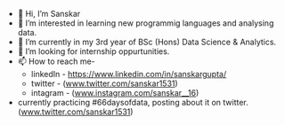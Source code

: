- 👋 Hi, I’m Sanskar
- 👀 I’m interested in learning new programmig languages and analysing data.
- 🌱 I’m currently in my 3rd year of BSc (Hons) Data Science & Analytics.  
- 💞️ I’m looking for internship oppurtunities.
- 📫 How to reach me-
  - linkedIn - https://www.linkedin.com/in/sanskargupta/
  - twitter - (www.twitter.com/sanskar1531)
  - intagram - (www.instagram.com/sanskar__16)
- currently practicing #66daysofdata, posting about it on twitter. (www.twitter.com/sanskar1531)
<!---
Sanskar-16/Sanskar-16 is a ✨ special ✨ repository because its `README.md` (this file) appears on your GitHub profile.
You can click the Preview link to take a look at your changes.
--->
